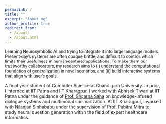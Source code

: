 ```yaml
---
permalink: /
title: ""
excerpt: "About me"
author_profile: true
redirect_from: 
  - /about/
  - /about.html
---
```


<span style="font-family: 'Roboto', sans-serif;">Learning Neurosymbolic AI and trying to integrate it into large language models. Present-day's systems are often opaque, brittle, and difficult to control, which limits their usefulness in human-centered applications. To make them our trustworthy collaborators, my research aims to (i) understand the computational foundation of generalization in novel scenarios, and (ii) build interactive systems that align with user's goals.

A final year student of Computer Science at Chandigarh University. In prior, I interned at IIT Patna and IIT Kharagpur. I worked with [Abhisek Tiwari](https://abhisektiwari.github.io/) at IIT Patna under the guidance of [Prof. Sriparna Saha](https://www.iitp.ac.in/~sriparna/) on knowledge-infused dialogue systems and multimodal summarization. At IIT Kharagpur, I worked with [Nilanjan Sinhababu](https://www.linkedin.com/in/nilanjansb/?originalSubdomain=in) under the supervision of [Prof. Pabitra Mitra](https://cse.iitkgp.ac.in/~pabitra/) to study neural question generation within the field of expert healthcare informatics.
